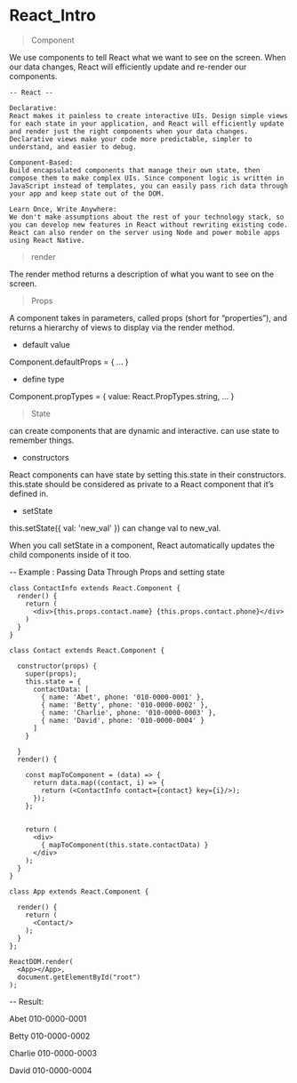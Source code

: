 # React_Intro

>  Component 

We use components to tell React what we want to see on the screen. When our data changes, React will efficiently update and re-render our components.

    -- React -- 
    
    Declarative: 
    React makes it painless to create interactive UIs. Design simple views for each state in your application, and React will efficiently update and render just the right components when your data changes. Declarative views make your code more predictable, simpler to understand, and easier to debug.

    Component-Based: 
    Build encapsulated components that manage their own state, then compose them to make complex UIs. Since component logic is written in JavaScript instead of templates, you can easily pass rich data through your app and keep state out of the DOM.

    Learn Once, Write Anywhere: 
    We don't make assumptions about the rest of your technology stack, so you can develop new features in React without rewriting existing code. React can also render on the server using Node and power mobile apps using React Native.

>  render

The render method returns a description of what you want to see on the screen.


>  Props

A component takes in parameters, called props (short for “properties”), and returns a hierarchy of views to display via the render method.

- default value

Component.defaultProps = { ... }

- define type

Component.propTypes = { value: React.PropTypes.string, ... }


> State

can create components that are dynamic and interactive. can use state to remember things.

- constructors

React components can have state by setting this.state in their constructors. this.state should be considered as private to a React component that it’s defined in. 

- setState

 this.setState({ val: 'new_val' }) can change val to new_val.
 
 When you call setState in a component, React automatically updates the child components inside of it too.
 

-- Example : Passing Data Through Props and setting state

    class ContactInfo extends React.Component {
      render() {
        return (
          <div>{this.props.contact.name} {this.props.contact.phone}</div>
        )
      }
    }

    class Contact extends React.Component {

      constructor(props) {
        super(props);
        this.state = {
          contactData: [
            { name: 'Abet', phone: '010-0000-0001' },
            { name: 'Betty', phone: '010-0000-0002' },
            { name: 'Charlie', phone: '010-0000-0003' },
            { name: 'David', phone: '010-0000-0004' }
          ]
        }

      }
      render() {

        const mapToComponent = (data) => {
          return data.map((contact, i) => {
            return (<ContactInfo contact={contact} key={i}/>);
          });
        };


        return (
          <div>
            { mapToComponent(this.state.contactData) }
          </div>
        );
      }
    }

    class App extends React.Component {

      render() {
        return (
          <Contact/>
        );
      }
    };

    ReactDOM.render(
      <App></App>,
      document.getElementById("root")
    );


-- Result:

Abet 010-0000-0001

Betty 010-0000-0002

Charlie 010-0000-0003

David 010-0000-0004

